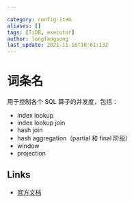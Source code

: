 ```yaml
---

category: config-item
aliases: []
tags: [TiDB, executor]
author: longfangsong
last_update: 2021-11-16T10:01:13Z
---
```


# 词条名

用于控制各个 SQL 算子的并发度，包括：

- index lookup
- index lookup join
- hash join
- hash aggregation（partial 和 final 阶段）
- window
- projection

## Links

- [官方文档](https://docs.pingcap.com/zh/tidb/stable/system-variables#tidb_executor_concurrency-%E4%BB%8E-v50-%E7%89%88%E6%9C%AC%E5%BC%80%E5%A7%8B%E5%BC%95%E5%85%A5)

